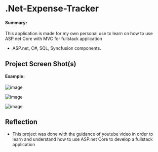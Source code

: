 # .Net-Expense-Tracker

#### Summary:

This application is made for my own personal use to learn on how to use ASP.net Core with MVC for fullstack application
* ASP.net, C#, SQL, Syncfusion components.

## Project Screen Shot(s)

#### Example:   

![image](https://github.com/voidcoden/.Net-Expense-Tracker/assets/141619028/b2ef2f83-d77c-44af-9734-4cfc7f65cef7)

![image](https://github.com/voidcoden/.Net-Expense-Tracker/assets/141619028/e6aa209a-ed08-487e-ac22-f5c2d5dc07e7)

![image](https://github.com/voidcoden/.Net-Expense-Tracker/assets/141619028/086dc85a-3e0e-4ca9-addc-24ca3d3b23ec)


## Reflection
  - This project was done with the guidance of youtube video in order to learn and understand how to use ASP.net Core to develop a fullstack application 

